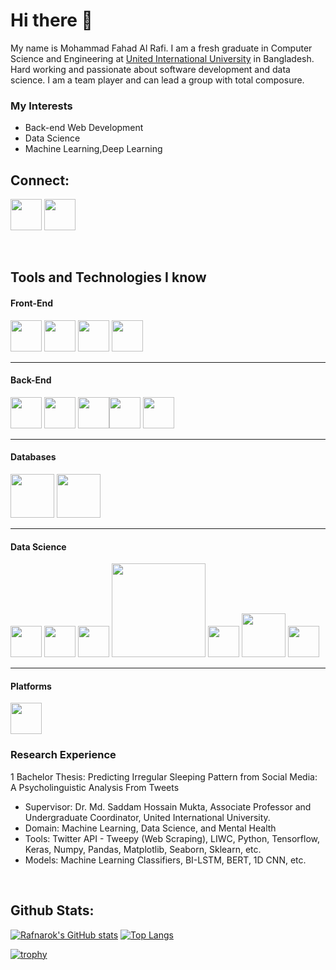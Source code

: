 # Hi there 👋


My name is Mohammad Fahad Al Rafi. I am a fresh graduate in Computer Science and Engineering at [United International University](https://www.uiu.ac.bd/) in Bangladesh. Hard working and passionate about software development and data science. I am a team player and can lead a group with total composure.


### My Interests
- Back-end Web Development
- Data Science
- Machine Learning,Deep Learning


## Connect:
<a target="_blank" href="https://www.linkedin.com/in/mohammad-fahad-al-rafi-14b968111/"><img src="https://cdn.jsdelivr.net/gh/devicons/devicon/icons/linkedin/linkedin-original.svg" style="width: 50px" /></a>
<a target="_blank" href="mailto:fahadar62@gmail.com"><img src="https://user-images.githubusercontent.com/64092765/178427267-133abe7d-d825-4569-adab-3a4816fdcd99.png" style="width: 50px" /></a>


<br>


## Tools and Technologies I know

#### Front-End
<img src="https://cdn.jsdelivr.net/gh/devicons/devicon/icons/html5/html5-original.svg" style="width: 50px"/> <img src="https://cdn.jsdelivr.net/gh/devicons/devicon/icons/css3/css3-original.svg" style="width: 50px"/> <img src="https://cdn.jsdelivr.net/gh/devicons/devicon/icons/javascript/javascript-original.svg" style="width: 50px"/> <img src="https://cdn.jsdelivr.net/gh/devicons/devicon/icons/bootstrap/bootstrap-plain.svg" style="width: 50px;"/>

<hr>

#### Back-End
<img src="https://cdn.jsdelivr.net/gh/devicons/devicon/icons/c/c-original.svg" style="width: 50px;"/> <img src="https://cdn.jsdelivr.net/gh/devicons/devicon/icons/python/python-original.svg" style="width: 50px;"/> <img src="https://cdn.jsdelivr.net/gh/devicons/devicon/icons/java/java-original.svg" style="width: 50px"/><img src="https://cdn.jsdelivr.net/gh/devicons/devicon/icons/django/django-plain.svg" style="width: 50px"/> <img src="https://cdn.jsdelivr.net/gh/devicons/devicon/icons/php/php-original.svg" style="width: 50px;"/> 
<hr>

#### Databases
<img src="https://cdn.jsdelivr.net/gh/devicons/devicon/icons/mysql/mysql-original-wordmark.svg" style="width: 70px;"/> <img src="https://cdn.jsdelivr.net/gh/devicons/devicon/icons/sqlite/sqlite-original-wordmark.svg" style="width: 70px;"/>

<hr>

#### Data Science
<img src="https://cdn.jsdelivr.net/gh/devicons/devicon/icons/jupyter/jupyter-original-wordmark.svg" style="width: 50px;"/> <img src="https://cdn.jsdelivr.net/gh/devicons/devicon/icons/numpy/numpy-original.svg" style="width: 50px;"/> <img src="https://cdn.jsdelivr.net/gh/devicons/devicon/icons/pandas/pandas-original-wordmark.svg" style="width: 50px;"/> <img src="https://matplotlib.org/stable/_images/sphx_glr_logos2_003.png" style="width: 150px;"/> <img src="https://seaborn.pydata.org/_images/logo-tall-lightbg.svg" style="width: 50px;"/> <img src="https://upload.wikimedia.org/wikipedia/commons/thumb/0/05/Scikit_learn_logo_small.svg/260px-Scikit_learn_logo_small.svg.png?20180808062052" style="width: 70px;"/> <img src="https://cdn.jsdelivr.net/gh/devicons/devicon/icons/tensorflow/tensorflow-original.svg" style="width: 50px;"/>

<hr>

#### Platforms
<img src="https://cdn.jsdelivr.net/gh/devicons/devicon/icons/heroku/heroku-original-wordmark.svg" style="width: 50px;"/> 

<br>

### Research Experience
1 Bachelor Thesis: Predicting Irregular Sleeping Pattern from Social Media: A Psycholinguistic Analysis From Tweets
- Supervisor: Dr. Md. Saddam Hossain Mukta, Associate Professor and Undergraduate Coordinator, United International University.
- Domain: Machine Learning, Data Science, and Mental Health
- Tools: Twitter API - Tweepy (Web Scraping), LIWC, Python, Tensorflow, Keras, Numpy, Pandas, Matplotlib, Seaborn, Sklearn, etc.
- Models: Machine Learning Classifiers, BI-LSTM, BERT, 1D CNN, etc.


<br>

## Github Stats:

[![Rafnarok's GitHub stats](https://github-readme-stats.vercel.app/api?username=Rafnarok335&theme=radical&hide=issues&show_icons=true&count_private=true&hide_border=true)](https://github.com/anuraghazra/github-readme-stats)
[![Top Langs](https://github-readme-stats.vercel.app/api/top-langs/?username=Rafnarok335&layout=compact&theme=radical&langs_count=6&count_private=true&hide=html,css,handlebars&hide_border=true)](https://github.com/anuraghazra/github-readme-stats)

[![trophy](https://github-profile-trophy.vercel.app/?username=Jawwad-Fida&theme=monokai&row=1&title=Stars,Commit,PR,Repositories)](https://github.com/ryo-ma/github-profile-trophy)
